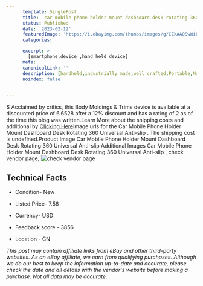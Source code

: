 ```yaml
---
      template: SinglePost
      title:  car mobile phone holder mount dashboard desk rotating 360 universal anti slip 
      status: Published
      date: '2023-02-12'
      featuredImage: 'https://i.ebayimg.com/thumbs/images/g/CZkAAOSwWiFjKmYR/s-l225.jpg'
      categories: 

      excerpt: >-
        [smartphone,device ,hand held device]
      meta:
      canonicalLink: ''
      description: [handheld,industrially made,well crafted,Portable,Mobile,Compact,Convenient,Lightweight,Maneuverable,Man-portable,Miniature,Carriable,Hand-held,Light,Holdable,Transportable,Mobile device,Pocket-sized,On-the-go,Wireless,Cordless,Compact size,Convenient size, smartphone,device ,hand held device]
      noindex: false

        
---
```

$
    Acclaimed by critics, this Body Moldings & Trims device is available at a discounted price of 6.6528 after a 12% discount and has a rating of 2 as of the time this blog was written.Learn More about the shipping costs and additional by [Clicking Here](https://www.ebay.com/itm/363987482304?fits=Make%3AMercury&hash=item54bf5836c0%3Ag%3ACZkAAOSwWiFjKmYR&mkevt=1&mkcid=1&mkrid=711-53200-19255-0&campid=%253CePNCampaignId%253E&customid=%253CreferenceId%253E&toolid=10049)image urls for the  Car Mobile Phone Holder Mount Dashboard Desk Rotating 360 Universal Anti-slip . The shipping cost is undefined.Product Image Car Mobile Phone Holder Mount Dashboard Desk Rotating 360 Universal Anti-slip Additional Images Car Mobile Phone Holder Mount Dashboard Desk Rotating 360 Universal Anti-slip , check vendor page, ![check vendor page](https://origin-galleryplus.ebayimg.com/ws/web/363987482304_2_0_1/225x225.jpg,https://origin-galleryplus.ebayimg.com/ws/web/363987482304_3_0_1/225x225.jpg,https://origin-galleryplus.ebayimg.com/ws/web/363987482304_4_0_1/225x225.jpg,https://origin-galleryplus.ebayimg.com/ws/web/363987482304_5_0_1/225x225.jpg,https://origin-galleryplus.ebayimg.com/ws/web/363987482304_6_0_1/225x225.jpg,https://origin-galleryplus.ebayimg.com/ws/web/363987482304_7_0_1/225x225.jpg,https://origin-galleryplus.ebayimg.com/ws/web/363987482304_8_0_1/225x225.jpg,https://origin-galleryplus.ebayimg.com/ws/web/363987482304_9_0_1/225x225.jpg,https://origin-galleryplus.ebayimg.com/ws/web/363987482304_10_0_1/225x225.jpg,https://origin-galleryplus.ebayimg.com/ws/web/363987482304_11_0_1/225x225.jpg,https://origin-galleryplus.ebayimg.com/ws/web/363987482304_12_0_1/225x225.jpg)
    
    

 ## Technical Facts 



     
      

 - Condition- New 


      

 - Listed Price- 7.56 


      

 - Currency- USD 


      

 - Feedback score - 3856 


      

 - Location - CN 


      
      

 *_This post may contain affiliate links from eBay and other third-party websites. As an eBay affiliate, we earn from qualifying purchases. Although we do our best to keep the information up-to-date and accurate, please check the date and all details with the vendor's website before making a purchase. Not all data may be accurate._*



    
    
    
    
    